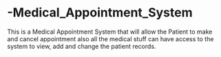 # -Medical_Appointment_System
This is a  Medical Appointment System that will allow the Patient to make and cancel appointment also all the medical stuff can have access to the system to view, add and change the patient records. 
